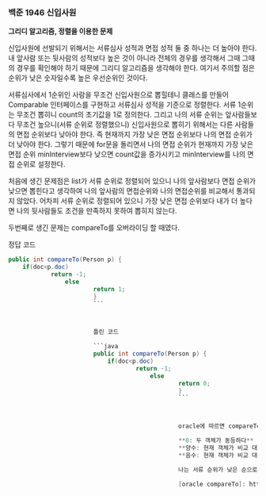 

### 백준 1946 신입사원

**그리디 알고리즘, 정렬을 이용한 문제**

신입사원에 선발되기 위해서는 서류심사 성적과 면접 성적 둘 중 하나는 더 높아야 한다. 내 앞사람 또는 뒷사람의 성적보다 높은 것이 아니라 전체의 경우를 생각해서 그때 그때의 경우를 확인해야 하기 때문에 그리디 알고리즘을 생각해야 한다. 여기서 주의할 점은 순위가 낮은 숫자일수록 높은 우선순위인 것이다. 

서류심사에서 1순위인 사람을 무조건 신입사원으로 뽑힐테니 클래스를 만들어 Comparable 인터페이스를 구현하고 서류심사 성적을 기준으로 정렬한다.  서류 1순위는 무조건 뽑히니 count의 초기값을 1로 정의한다. 그리고 나의 서류 순위는 앞사람들보다 무조건 높으니(서류 순위로 정렬했으니) 신입사원으로 뽑히기 위해서는 다른 사람들의 면접 순위보다 낮아야 한다. 즉 현재까지 가장 낮은 면접 순위보다 나의 면접 순위가 더 낮아야 한다. 그렇기 때문에 for문을 돌리면서 나의 면접 순위가 현재까지 가장 낮은 면접 순위 minInterview보다 낮으면 count값을 증가시키고 minInterview를 나의 면접 순위로 설정한다.

처음에 생긴 문제점은 list가 서류 순위로 정렬되어 있으니 나의 앞사람보다 면접 순위가 낮으면 뽑힌다고 생각하여 나의 앞사람의 면접순위와 나의 면접순위를 비교해서 통과되지 않았다.  어차피 서류 순위로 정렬되어 있으니 가장 낮은 면접 순위보다 내가 더 높다면 나의 뒷사람들도 조건을 만족하지 못하여 뽑히지 않는다. 

두번째로 생긴 문제는  compareTo를 오버라이딩 할 때였다.

정답 코드

```java
public int compareTo(Person p) {
    if(doc<p.doc)
            return -1;
                else
                        return 1;
                        }
                        ```



                        틀린 코드

                        ```java
                        public int compareTo(Person p) {
                            if(doc<p.doc)
                                    return -1;
                                        else
                                                return 0;
                                                }
                                                ```



                                                oracle에 따르면 compareTo는 표현의 값이 음수인지, 0 또는 양수인지에 따라 -1, 0 또는 1 중 하나를 반환한다고 정의되어 있다.

                                                **0: 두 객체가 동등하다**
                                                **양수: 현재 객체가 비교 대상 객체보다 크다**
                                                **음수: 현재 객체가 비교 대상 객체보다 작다**

                                                나는 서류 순위가 낮은 순으로 정려하기 위해 내 순위가 더 낮으면 -1, 그렇지 않으면 0을 반환하도록 하였는데 두 객체를 비교할 때는 -1과 1을 사용해야 된다. 그렇기 때문에 예제는 통과가 되더라도 문법에서 오류가 생긴 것 같다.

                                                [oracle compareTo]: https://docs.oracle.com/javase/7/docs/api/java/util/Comparator.html
